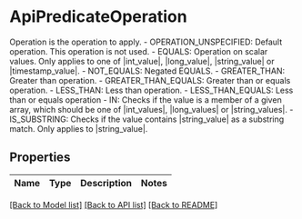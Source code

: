 # ApiPredicateOperation

Operation is the operation to apply.   - OPERATION_UNSPECIFIED: Default operation. This operation is not used.  - EQUALS: Operation on scalar values. Only applies to one of |int_value|, |long_value|, |string_value| or |timestamp_value|.  - NOT_EQUALS: Negated EQUALS.  - GREATER_THAN: Greater than operation.  - GREATER_THAN_EQUALS: Greater than or equals operation.  - LESS_THAN: Less than operation.  - LESS_THAN_EQUALS: Less than or equals operation  - IN: Checks if the value is a member of a given array, which should be one of |int_values|, |long_values| or |string_values|.  - IS_SUBSTRING: Checks if the value contains |string_value| as a substring match. Only applies to |string_value|.
## Properties
Name | Type | Description | Notes
------------ | ------------- | ------------- | -------------

[[Back to Model list]](../README.md#documentation-for-models) [[Back to API list]](../README.md#documentation-for-api-endpoints) [[Back to README]](../README.md)


